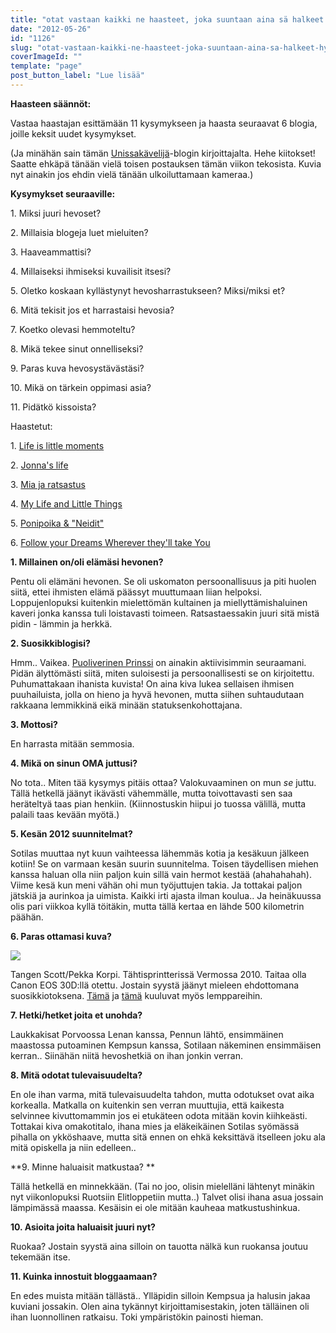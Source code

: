 ```yaml
---
title: "otat vastaan kaikki ne haasteet, joka suuntaan aina sä halkeet. hyvä jos syömään kerkeet."
date: "2012-05-26"
id: "1126"
slug: "otat-vastaan-kaikki-ne-haasteet-joka-suuntaan-aina-sa-halkeet-hyva-jos-syomaan-kerkeet"
coverImageId: ""
template: "page"
post_button_label: "Lue lisää"
---
```


**Haasteen säännöt:**

Vastaa haastajan esittämään 11 kysymykseen ja haasta seuraavat 6 blogia, joille keksit uudet kysymykset.

(Ja minähän sain tämän [Unissakävelijä](http://m-pikkujuttuja.blogspot.com/)\-blogin kirjoittajalta. Hehe kiitokset! Saatte ehkäpä tänään vielä toisen postauksen tämän viikon tekosista. Kuvia nyt ainakin jos ehdin vielä tänään ulkoiluttamaan kameraa.)

  

**Kysymykset seuraaville:**

1\. Miksi juuri hevoset?

2\. Millaisia blogeja luet mieluiten?

3\. Haaveammattisi?

4\. Millaiseksi ihmiseksi kuvailisit itsesi?

5\. Oletko koskaan kyllästynyt hevosharrastukseen? Miksi/miksi et?

6\. Mitä tekisit jos et harrastaisi hevosia?

7\. Koetko olevasi hemmoteltu?

8\. Mikä tekee sinut onnelliseksi?

9\. Paras kuva hevosystävästäsi?

10\. Mikä on tärkein oppimasi asia?

11\. Pidätkö kissoista?

  

Haastetut:

1. [Life is little moments](http://lifeislittlemoments-jek-ki.blogspot.com/)

2\. [Jonna's life](http://jonnanelamaa.blogspot.com/)

3\. [Mia ja ratsastus](http://miajaratsastus.blogspot.com/)

4\. [My Life and Little Things](http://mylifeandlittlethings.blogspot.com/)

5\. [Ponipoika & "Neidit"](http://resuella.blogspot.com/)

6\. [Follow your Dreams Wherever they'll take You](http://giantcondis.blogspot.com/)

  

**1\. Millainen on/oli elämäsi hevonen?**

Pentu oli elämäni hevonen. Se oli uskomaton persoonallisuus ja piti huolen siitä, ettei ihmisten elämä päässyt muuttumaan liian helpoksi. Loppujenlopuksi kuitenkin mielettömän kultainen ja miellyttämishaluinen kaveri jonka kanssa tuli loistavasti toimeen. Ratsastaessakin juuri sitä mistä pidin - lämmin ja herkkä.

**2\. Suosikkiblogisi?**

Hmm.. Vaikea. [Puoliverinen Prinssi](http://puoliverinenprinssi.blogspot.com/) on ainakin aktiivisimmin seuraamani. Pidän älyttömästi siitä, miten suloisesti ja persoonallisesti se on kirjoitettu. Puhumattakaan ihanista kuvista! On aina kiva lukea sellaisen ihmisen puuhailuista, jolla on hieno ja hyvä hevonen, mutta siihen suhtaudutaan rakkaana lemmikkinä eikä minään statuksenkohottajana.

**3\. Mottosi?**

En harrasta mitään semmosia.

**4\. Mikä on sinun OMA juttusi?**

No tota.. Miten tää kysymys pitäis ottaa? Valokuvaaminen on mun _se_ juttu. Tällä hetkellä jäänyt ikävästi vähemmälle, mutta toivottavasti sen saa heräteltyä taas pian henkiin. (Kiinnostuskin hiipui jo tuossa välillä, mutta palaili taas kevään myötä.)

**5\. Kesän 2012 suunnitelmat?**

Sotilas muuttaa nyt kuun vaihteessa lähemmäs kotia ja kesäkuun jälkeen kotiin! Se on varmaan kesän suurin suunnitelma. Toisen täydellisen miehen kanssa haluan olla niin paljon kuin sillä vain hermot kestää (ahahahahah). Viime kesä kun meni vähän ohi mun työjuttujen takia. Ja tottakai paljon jätskiä ja aurinkoa ja uimista. Kaikki irti ajasta ilman koulua.. Ja heinäkuussa olis pari viikkoa kyllä töitäkin, mutta tällä kertaa en lähde 500 kilometrin päähän.

**6\. Paras ottamasi kuva?**

[![](/images/IMG_0307.png)](http://4.bp.blogspot.com/-mceEq6OkSH8/T8Cvcav62KI/AAAAAAAAAqA/vny6TupC5N4/s1600/IMG_0307.png)

Tangen Scott/Pekka Korpi. Tähtisprintterissä Vermossa 2010. Taitaa olla Canon EOS 30D:llä otettu. Jostain syystä jäänyt mieleen ehdottomana suosikkiotoksena. [Tämä](http://maisaw.otukset.fi/kuvat/2011/Tallit+ja+hevoset/Unknown+Soldier/28.12.2011/S2+%2815%29.png/full) ja [tämä](http://maisaw.otukset.fi/kuvat/2011/Tallit+ja+hevoset/Unknown+Soldier/27.12.2011/S+%289%29.png/full) kuuluvat myös lemppareihin.

**7\. Hetki/hetket joita et unohda?**

Laukkakisat Porvoossa Lenan kanssa, Pennun lähtö, ensimmäinen maastossa putoaminen Kempsun kanssa, Sotilaan näkeminen ensimmäisen kerran.. Siinähän niitä hevoshetkiä on ihan jonkin verran.

**8\. Mitä odotat tulevaisuudelta?**

En ole ihan varma, mitä tulevaisuudelta tahdon, mutta odotukset ovat aika korkealla. Matkalla on kuitenkin sen verran muuttujia, että kaikesta selvinnee kivuttomammin jos ei etukäteen odota mitään kovin kiihkeästi. Tottakai kiva omakotitalo, ihana mies ja eläkeikäinen Sotilas syömässä pihalla on ykköshaave, mutta sitä ennen on ehkä keksittävä itselleen joku ala mitä opiskella ja niin edelleen..

**9\. Minne haluaisit matkustaa? **

Tällä hetkellä en minnekkään. (Tai no joo, olisin mielelläni lähtenyt minäkin nyt viikonlopuksi Ruotsiin Elitloppetiin mutta..) Talvet olisi ihana asua jossain lämpimässä maassa. Kesäisin ei ole mitään kauheaa matkustushinkua.

**10\. Asioita joita haluaisit juuri nyt?**

Ruokaa? Jostain syystä aina silloin on tauotta nälkä kun ruokansa joutuu tekemään itse.

**11\. Kuinka innostuit bloggaamaan?**

En edes muista mitään tällästä.. Ylläpidin silloin Kempsua ja halusin jakaa kuviani jossakin. Olen aina tykännyt kirjoittamisestakin, joten tälläinen oli ihan luonnollinen ratkaisu. Toki ympäristökin painosti hieman.
